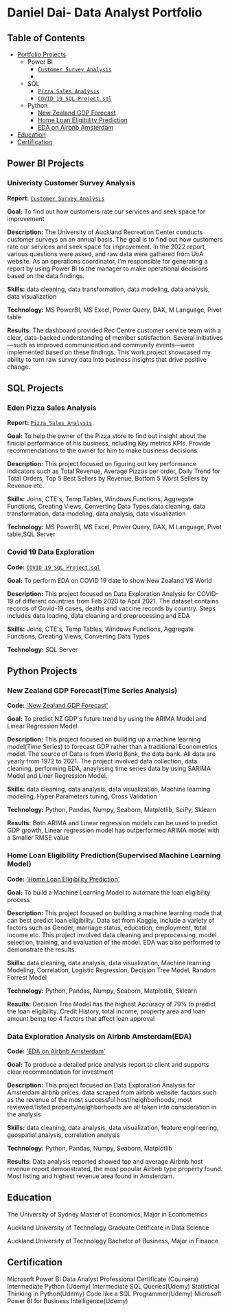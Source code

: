 # Daniel Dai- Data Analyst Portfolio

## Table of Contents

- [Portfolio Projects](https://github.com/dandai509/Data-Analysis-Portfolio?tab=readme-ov-file#daniel-dai--data-analyst-portfolio)
  - Power BI
    - [`Customer Survey Analysis`](https://github.com/dandai509/PowerBI-University-Customer-Survey-Analysis)
    - 
  - SQL
    - [`Pizza Sales Analysis`](https://github.com/dandai509/SQL-Power-BI-Pizza-Sales-Analysis-)
    - [`COVID 19 SQL Project.sql`](https://github.com/dandai509/Data-Analysis-Portfolio/blob/main/COVID%2019%20SQL%20Project.sql)
  - Python
    - [New Zealand GDP Forecast](https://github.com/dandai509/IOD/blob/main/Capstone%20project-%20NZ%20GDP%20Forecasting(Final).ipynb)
    - [Home Loan Eligibility Prediction](https://github.com/dandai509/Data-Analysis-Portfolio/blob/main/Mini%20Project%203%20-%20Home%20Loan%20Prediction.ipynb)
    - [EDA on Airbnb Amsterdam](https://github.com/dandai509/Data-Analysis-Portfolio/blob/main/Mini%20project.ipynb)
- [Education](https://github.com/tiannaparris/Data-Analysis-Portfolio/blob/main/README.md#education)  
- [Certification](https://github.com/tiannaparris/Data-Analysis-Portfolio/blob/main/README.md#certificates)

## Power BI Projects

### Univeristy Customer Survey Analysis

**Report:** [`Customer Survey Analysis`](https://github.com/dandai509/PowerBI-University-Customer-Survey-Analysis)

**Goal:** To find out how customers rate our services and seek space for improvement

**Description:** The University of Auckland Recreation Center conducts customer surveys on an annual basis. The goal is to find out how customers rate our services and seek space for improvement. In the 2022 report, various questions were asked, and raw data were gathered from UoA website. As an operations coordinator, I’m responsible for generating a report by using Power BI to the manager to make operational decisions based on the data findings.

**Skills:** data cleaning, data transformation, data modeling, data analysis, data visualization

**Technology:** MS PowerBI, MS Excel, Power Query, DAX, M Language, Pivot table

**Results:** The dashboard provided Rec Centre customer service team with a clear, data-backed understanding of member satisfaction. Several initiatives—such as improved communication and community events—were implemented based on these findings. This work project showcased my ability to turn raw survey data into business insights that drive positive change.

## SQL Projects

### Eden Pizza Sales Analysis

**Report:** [`Pizza Sales Analysis`](https://github.com/dandai509/SQL-Power-BI-Pizza-Sales-Analysis-)

**Goal:** To help the owner of the Pizza store to find out insight about the finicial performance of his business, ncluding Key metrics KPIs. Provide recommendations to the owner for him to make business decisions.

**Description:** This project focused on figuring out key performance indicators such as Total Revenue, Average Pizzas per order, Daily Trend for Total Orders, Top 5 Best Sellers by Revenue, Bottom 5 Worst Sellers by Revenue etc.

**Skills:** Joins, CTE's, Temp Tables, Windows Functions, Aggregate Functions, Creating Views, Converting Data Types,data cleaning, data transformation, data modeling, data analysis, data visualization

**Technology:** MS PowerBI, MS Excel, Power Query, DAX, M Language, Pivot table,SQL Server

### Covid 19 Data Exploration

**Code:** [`COVID 19 SQL Project.sql`](https://github.com/dandai509/Data-Analysis-Portfolio/blob/main/COVID%2019%20SQL%20Project.sql)

**Goal:** To perform EDA on COVID 19 date to show New Zealand VS World

**Description:** This project focused on Data Exploration Analysis for COVID-19 of different countries from Feb 2020 to April 2021. The dataset contains records of Covid-19 cases, deaths and vaccine records by country. Steps includes data loading, data cleaning and preprocessing and EDA 

**Skills:** Joins, CTE's, Temp Tables, Windows Functions, Aggregate Functions, Creating Views, Converting Data Types

**Technology:** SQL Server

## Python Projects

### New Zealand GDP Forecast(Time Series Analysis)

**Code:** ['New Zealand GDP Forecast'](https://github.com/dandai509/IOD/blob/main/Capstone%20project-%20NZ%20GDP%20Forecasting(Final).ipynb)

**Goal:** To predict NZ GDP's future trend by using the ARIMA Model and Linear Regression Model

**Description:** This project focused on building up a machine learning model(Time Series) to forecast GDP rather than a traditional Econometrics model. The source of Data is from World Bank, the data bank. All data are yearly from 1972 to 2021. The project involved data collection, data cleaning, performing EDA, anaylysing time series data by using SARIMA Model and Liner Regression Model.

**Skills:** data cleaning, data analysis, data visualization, Machine learning modeling, Hyper Parameters tuning, Cross Validation

**Technology:** Python, Pandas, Numpy, Seaborn, Matplotlib, SciPy, Sklearn

**Results:** Both ARIMA and Linear regression models can be used to predict GDP growth, Linear regression model has outperformed ARIMA model with a Smaller RMSE value 

### Home Loan Eligibility Prediction(Supervised Machine Learning Model)

**Code:** ['Home Loan Eligibility Prediction'](https://github.com/dandai509/Data-Analysis-Portfolio/blob/main/Mini%20Project%203%20-%20Home%20Loan%20Prediction.ipynb)

**Goal:** To build a Machine Learning Model to automate the loan eligibility process

**Description:** This project focused on building a machine learning mode that can best predict loan eligibility. Data set from Kaggle, include a variety of factors such as Gender, marriage status, education, employment, total income etc. This project involved data cleaning and preprocessing, model selection, training, and evaluation of the model. EDA was also performed to demonstrate the results.

**Skills:** data cleaning, data analysis, data visualization, Machine learning Modeling, Correlation, Logistic Regression, Decision Tree Model, Random Forrest Model

**Technology:** Python, Pandas, Numpy, Seaborn, Matplotlib, Sklearn

**Results:** Decision Tree Model has the highest Accuracy of 79% to predict the loan eligibility. Credit History, total income, property area and loan amount being top 4 factors that affect loan approval


### Data Exploration Analysis on Airbnb Amsterdam(EDA)
**Code:** ['EDA on Airbnb Amsterdam'](https://github.com/dandai509/Data-Analysis-Portfolio/blob/main/Mini%20project.ipynb)

**Goal:** To produce a detailed price analysis report to client and supports clear recommendation for investment

**Description:** This project focused on Data Exploration Analysis for Amsterdam airbnb prices. data scraped from airbnb website. factors such as the revenue of the most successful host/neighborhoods, most reviewed/listed property/neighborhoods are all taken into consideration in the analysis

**Skills:** data cleaning, data analysis, data visualization, feature engineering, geospatial analysis, correlation analysis

**Technology:** Python, Pandas, Numpy, Seaborn, Matplotlib

**Results:** Data analysis reported showed top and average Airbnb host revenue report demonstrated, the most popular Airbnb type property found. Most listing and highest revenue area found in Amsterdam. 

## Education

The University of Sydney 
Master of Economics, Major in Econometrics

Auckland University of Technology 
Graduate Cetificate in Data Science 

Auckland University of Technology 
Bachelor of Business, Major in Finance


## Certification

Microsoft Power BI Data Analyst Professional Certificate (Coursera)
Intermediate Python (Udemy)
Intermediate SQL Queries(Udemy)
Statistical Thinking in Python(Udemy)
Code like a SQL Programmer(Udemy)
Microsoft Power BI for Business Intelligence(Udemy)


